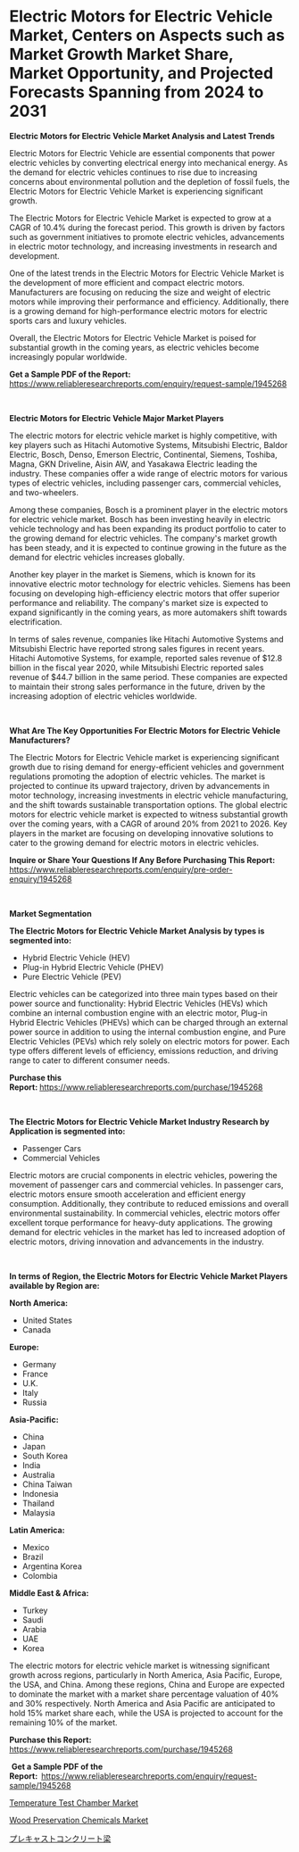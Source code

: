 <p><h1>Electric Motors for Electric Vehicle Market, Centers on Aspects such as Market Growth Market Share, Market Opportunity, and Projected Forecasts Spanning from 2024 to 2031</h1></p><p><strong>Electric Motors for Electric Vehicle Market Analysis and Latest Trends</strong></p>
<p><p>Electric Motors for Electric Vehicle are essential components that power electric vehicles by converting electrical energy into mechanical energy. As the demand for electric vehicles continues to rise due to increasing concerns about environmental pollution and the depletion of fossil fuels, the Electric Motors for Electric Vehicle Market is experiencing significant growth.</p><p>The Electric Motors for Electric Vehicle Market is expected to grow at a CAGR of 10.4% during the forecast period. This growth is driven by factors such as government initiatives to promote electric vehicles, advancements in electric motor technology, and increasing investments in research and development.</p><p>One of the latest trends in the Electric Motors for Electric Vehicle Market is the development of more efficient and compact electric motors. Manufacturers are focusing on reducing the size and weight of electric motors while improving their performance and efficiency. Additionally, there is a growing demand for high-performance electric motors for electric sports cars and luxury vehicles.</p><p>Overall, the Electric Motors for Electric Vehicle Market is poised for substantial growth in the coming years, as electric vehicles become increasingly popular worldwide.</p></p>
<p><strong>Get a Sample PDF of the Report:&nbsp;</strong> <a href="https://www.reliableresearchreports.com/enquiry/request-sample/1945268">https://www.reliableresearchreports.com/enquiry/request-sample/1945268</a></p>
<p>&nbsp;</p>
<p><strong>Electric Motors for Electric Vehicle Major Market Players</strong></p>
<p><p>The electric motors for electric vehicle market is highly competitive, with key players such as Hitachi Automotive Systems, Mitsubishi Electric, Baldor Electric, Bosch, Denso, Emerson Electric, Continental, Siemens, Toshiba, Magna, GKN Driveline, Aisin AW, and Yasakawa Electric leading the industry. These companies offer a wide range of electric motors for various types of electric vehicles, including passenger cars, commercial vehicles, and two-wheelers.</p><p>Among these companies, Bosch is a prominent player in the electric motors for electric vehicle market. Bosch has been investing heavily in electric vehicle technology and has been expanding its product portfolio to cater to the growing demand for electric vehicles. The company's market growth has been steady, and it is expected to continue growing in the future as the demand for electric vehicles increases globally.</p><p>Another key player in the market is Siemens, which is known for its innovative electric motor technology for electric vehicles. Siemens has been focusing on developing high-efficiency electric motors that offer superior performance and reliability. The company's market size is expected to expand significantly in the coming years, as more automakers shift towards electrification.</p><p>In terms of sales revenue, companies like Hitachi Automotive Systems and Mitsubishi Electric have reported strong sales figures in recent years. Hitachi Automotive Systems, for example, reported sales revenue of $12.8 billion in the fiscal year 2020, while Mitsubishi Electric reported sales revenue of $44.7 billion in the same period. These companies are expected to maintain their strong sales performance in the future, driven by the increasing adoption of electric vehicles worldwide.</p></p>
<p>&nbsp;</p>
<p><strong>What Are The Key Opportunities For Electric Motors for Electric Vehicle Manufacturers?</strong></p>
<p><p>The Electric Motors for Electric Vehicle market is experiencing significant growth due to rising demand for energy-efficient vehicles and government regulations promoting the adoption of electric vehicles. The market is projected to continue its upward trajectory, driven by advancements in motor technology, increasing investments in electric vehicle manufacturing, and the shift towards sustainable transportation options. The global electric motors for electric vehicle market is expected to witness substantial growth over the coming years, with a CAGR of around 20% from 2021 to 2026. Key players in the market are focusing on developing innovative solutions to cater to the growing demand for electric motors in electric vehicles.</p></p>
<p><strong>Inquire or Share Your Questions If Any Before Purchasing This Report:</strong> <a href="https://www.reliableresearchreports.com/enquiry/pre-order-enquiry/1945268">https://www.reliableresearchreports.com/enquiry/pre-order-enquiry/1945268</a></p>
<p>&nbsp;</p>
<p><strong>Market Segmentation</strong></p>
<p><strong>The Electric Motors for Electric Vehicle Market Analysis by types is segmented into:</strong></p>
<p><ul><li>Hybrid Electric Vehicle (HEV)</li><li>Plug-in Hybrid Electric Vehicle (PHEV)</li><li>Pure Electric Vehicle (PEV)</li></ul></p>
<p><p>Electric vehicles can be categorized into three main types based on their power source and functionality: Hybrid Electric Vehicles (HEVs) which combine an internal combustion engine with an electric motor, Plug-in Hybrid Electric Vehicles (PHEVs) which can be charged through an external power source in addition to using the internal combustion engine, and Pure Electric Vehicles (PEVs) which rely solely on electric motors for power. Each type offers different levels of efficiency, emissions reduction, and driving range to cater to different consumer needs.</p></p>
<p><strong>Purchase this Report:&nbsp;</strong><a href="https://www.reliableresearchreports.com/purchase/1945268">https://www.reliableresearchreports.com/purchase/1945268</a></p>
<p>&nbsp;</p>
<p><strong>The Electric Motors for Electric Vehicle Market Industry Research by Application is segmented into:</strong></p>
<p><ul><li>Passenger Cars</li><li>Commercial Vehicles</li></ul></p>
<p><p>Electric motors are crucial components in electric vehicles, powering the movement of passenger cars and commercial vehicles. In passenger cars, electric motors ensure smooth acceleration and efficient energy consumption. Additionally, they contribute to reduced emissions and overall environmental sustainability. In commercial vehicles, electric motors offer excellent torque performance for heavy-duty applications. The growing demand for electric vehicles in the market has led to increased adoption of electric motors, driving innovation and advancements in the industry.</p></p>
<p>&nbsp;</p>
<p><strong>In terms of Region, the Electric Motors for Electric Vehicle Market Players available by Region are:</strong></p>
<p>
    <p> <strong> North America: </strong>
        <ul>
            <li>United States</li>
            <li>Canada</li>
        </ul>
        </p> 
    <p> <strong> Europe: </strong>
        <ul>
            <li>Germany</li>
            <li>France</li>
            <li>U.K.</li>
            <li>Italy</li>
            <li>Russia</li>
        </ul>
        </p> 
    <p> <strong> Asia-Pacific: </strong>
        <ul>
            <li>China</li>
            <li>Japan</li>
            <li>South Korea</li>
            <li>India</li>
            <li>Australia</li>
            <li>China Taiwan</li>
            <li>Indonesia</li>
            <li>Thailand</li>
            <li>Malaysia</li>
        </ul>
        </p> 
    <p> <strong> Latin America: </strong>
        <ul>
            <li>Mexico</li>
            <li>Brazil</li>
            <li>Argentina Korea</li>
            <li>Colombia</li>
        </ul>
        </p> 
    <p> <strong> Middle East & Africa: </strong>
        <ul>
            <li>Turkey</li>
            <li>Saudi</li>
            <li>Arabia</li>
            <li>UAE</li>
            <li>Korea</li>
        </ul>
    </p>
    </p>
<p><p>The electric motors for electric vehicle market is witnessing significant growth across regions, particularly in North America, Asia Pacific, Europe, the USA, and China. Among these regions, China and Europe are expected to dominate the market with a market share percentage valuation of 40% and 30% respectively. North America and Asia Pacific are anticipated to hold 15% market share each, while the USA is projected to account for the remaining 10% of the market.</p></p>
<p><strong>Purchase this Report: </strong><a href="https://www.reliableresearchreports.com/purchase/1945268">https://www.reliableresearchreports.com/purchase/1945268</a></p>
<p>&nbsp;<strong>Get a Sample PDF of the Report:&nbsp;&nbsp;</strong><a href="https://www.reliableresearchreports.com/enquiry/request-sample/1945268">https://www.reliableresearchreports.com/enquiry/request-sample/1945268</a></p>
<p><strong></strong></p>
<p><p><a href="https://view.publitas.com/reportprime-1/temperature-test-chamber-market-research-report-unlocks-analysis-on-the-market-financial-status-market-size-and-market-revenue-upto-2031/">Temperature Test Chamber Market</a></p><p><a href="https://three-jumbo-f6d.notion.site/Wood-Preservation-Chemicals-Market-Research-Report-Forecasted-for-Period-from-2024-2031-by-Market-f0510ecb8f00492a872acad2d4c9d265">Wood Preservation Chemicals Market</a></p><p><a href="https://medium.com/@verniebarton2023/%E3%82%B3%E3%83%B3%E3%82%AF%E3%83%AA%E3%83%BC%E3%83%88%E4%B8%80%E8%B2%AB%E9%83%A8%E6%9D%90%E5%B8%82%E5%A0%B4-%E7%AB%B6%E4%BA%89%E5%88%86%E6%9E%90-%E5%B8%82%E5%A0%B4%E5%8B%95%E5%90%91%E3%81%8A%E3%82%88%E3%81%B32031%E5%B9%B4%E3%81%BE%E3%81%A7%E3%81%AE%E4%BA%88%E6%B8%AC-8a05da8bbafc">プレキャストコンクリート梁</a></p></p>